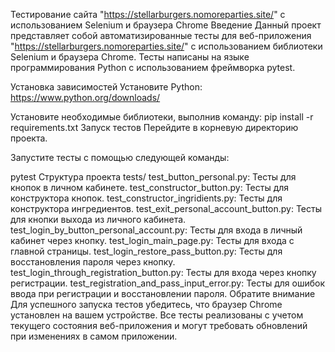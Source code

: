 Тестирование сайта "https://stellarburgers.nomoreparties.site/" с использованием Selenium и браузера Chrome
Введение
Данный проект представляет собой автоматизированные тесты для веб-приложения "https://stellarburgers.nomoreparties.site/" с использованием библиотеки Selenium и браузера Chrome. Тесты написаны на языке программирования Python с использованием фреймворка pytest.

Установка зависимостей
Установите Python: https://www.python.org/downloads/

Установите необходимые библиотеки, выполнив команду:
pip install -r requirements.txt
Запуск тестов
Перейдите в корневую директорию проекта.

Запустите тесты с помощью следующей команды:

pytest
Структура проекта
tests/
test_button_personal.py: Тесты для кнопок в личном кабинете.
test_constructor_button.py: Тесты для конструктора кнопок.
test_constructor_ingridients.py: Тесты для конструктора ингредиентов.
test_exit_personal_account_button.py: Тесты для кнопки выхода из личного кабинета.
test_login_by_button_personal_account.py: Тесты для входа в личный кабинет через кнопку.
test_login_main_page.py: Тесты для входа с главной страницы.
test_login_restore_pass_button.py: Тесты для восстановления пароля через кнопку.
test_login_through_registration_button.py: Тесты для входа через кнопку регистрации.
test_registration_and_pass_input_error.py: Тесты для ошибок ввода при регистрации и восстановлении пароля.
Обратите внимание
Для успешного запуска тестов убедитесь, что браузер Chrome установлен на вашем устройстве.
Все тесты реализованы с учетом текущего состояния веб-приложения и могут требовать обновлений при изменениях в самом приложении.